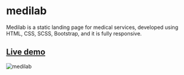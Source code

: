 # medilab

Medilab is a static landing page for medical services, developed using HTML, CSS, SCSS, Bootstrap, and it is fully responsive.

## [Live demo](https://medilab-site.netlify.app/)

![medilab](https://github.com/Saeed-Abedini/medilab/assets/58294372/ec8c860c-23eb-44af-9596-ccfcd4f4d634)
